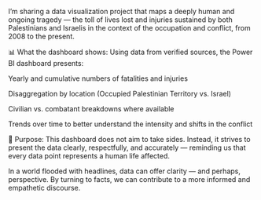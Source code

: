 I’m sharing a data visualization project that maps a deeply human and ongoing tragedy — the toll of lives lost and injuries sustained by both Palestinians and Israelis in the context of the occupation and conflict, from 2008 to the present.

📊 What the dashboard shows:
Using data from verified sources, the Power BI dashboard presents:

Yearly and cumulative numbers of fatalities and injuries

Disaggregation by location (Occupied Palestinian Territory vs. Israel)

Civilian vs. combatant breakdowns where available

Trends over time to better understand the intensity and shifts in the conflict

📌 Purpose:
This dashboard does not aim to take sides. Instead, it strives to present the data clearly, respectfully, and accurately — reminding us that every data point represents a human life affected.

In a world flooded with headlines, data can offer clarity — and perhaps, perspective. By turning to facts, we can contribute to a more informed and empathetic discourse.
